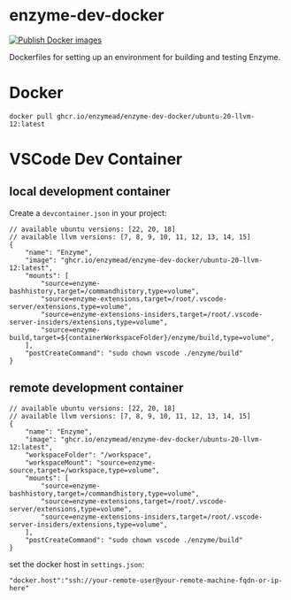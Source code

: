 # enzyme-dev-docker
[![Publish Docker images](https://github.com/tgymnich/enzyme-dev-docker/actions/workflows/docker-publish.yml/badge.svg)](https://github.com/tgymnich/enzyme-dev-docker/actions/workflows/docker-publish.yml)

Dockerfiles for setting up an environment for building and testing Enzyme.

# Docker

```
docker pull ghcr.io/enzymead/enzyme-dev-docker/ubuntu-20-llvm-12:latest
```

# VSCode Dev Container

## local development container

Create a `devcontainer.json` in your project:
```
// available ubuntu versions: [22, 20, 18]
// available llvm versions: [7, 8, 9, 10, 11, 12, 13, 14, 15]
{
    "name": "Enzyme",
    "image": "ghcr.io/enzymead/enzyme-dev-docker/ubuntu-20-llvm-12:latest",
    "mounts": [
        "source=enzyme-bashhistory,target=/commandhistory,type=volume",
        "source=enzyme-extensions,target=/root/.vscode-server/extensions,type=volume",
        "source=enzyme-extensions-insiders,target=/root/.vscode-server-insiders/extensions,type=volume",
        "source=enzyme-build,target=${containerWorkspaceFolder}/enzyme/build,type=volume",
    ],
    "postCreateCommand": "sudo chown vscode ./enzyme/build"
}
```

## remote development container

```
// available ubuntu versions: [22, 20, 18]
// available llvm versions: [7, 8, 9, 10, 11, 12, 13, 14, 15]
{
    "name": "Enzyme",
    "image": "ghcr.io/enzymead/enzyme-dev-docker/ubuntu-20-llvm-12:latest",
    "workspaceFolder": "/workspace",
    "workspaceMount": "source=enzyme-source,target=/workspace,type=volume",
    "mounts": [
        "source=enzyme-bashhistory,target=/commandhistory,type=volume",
        "source=enzyme-extensions,target=/root/.vscode-server/extensions,type=volume",
        "source=enzyme-extensions-insiders,target=/root/.vscode-server-insiders/extensions,type=volume",
    ],
    "postCreateCommand": "sudo chown vscode ./enzyme/build"
}
```

set the docker host in `settings.json`:
```
"docker.host":"ssh://your-remote-user@your-remote-machine-fqdn-or-ip-here"
```
